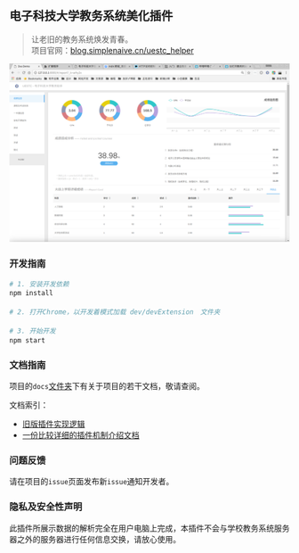 ## 电子科技大学教务系统美化插件

> 让老旧的教务系统焕发青春。  
> 项目官网：[blog.simplenaive.cn/uestc_helper](http://blog.simplenaive.cn/uestc_helper)

![截图](./docs/img/eg-1.png)

### 开发指南

```bash
# 1. 安装开发依赖
npm install

# 2. 打开Chrome，以开发着模式加载 dev/devExtension　文件夹

# 3. 开始开发
npm start

```

### 文档指南

项目的`docs`[文件夹](https://github.com/Yidadaa/UESTC_Helper/tree/master/docs)下有关于项目的若干文档，敬请查阅。

文档索引：

- [旧版插件实现逻辑](https://github.com/Yidadaa/UESTC_Helper/blob/master/docs/旧版插件逻辑说明.md)
- [一份比较详细的插件机制介绍文档](https://github.com/Yidadaa/UESTC_Helper/blob/master/docs/插件机制简介.md)

### 问题反馈

请在项目的`issue`页面发布新`issue`通知开发者。

### 隐私及安全性声明

此插件所展示数据的解析完全在用户电脑上完成，本插件不会与学校教务系统服务器之外的服务器进行任何信息交换，请放心使用。
